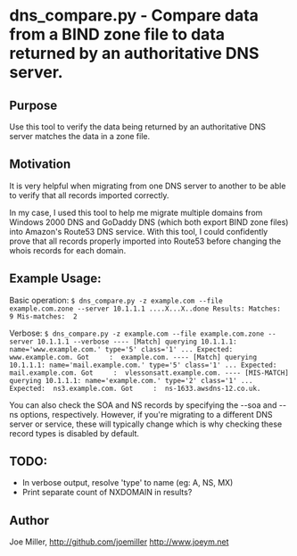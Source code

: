 dns_compare.py - Compare data from a BIND zone file to data returned by an authoritative DNS server.
=====================================================================================================

Purpose
-------
Use this tool to verify the data being returned by an authoritative DNS server matches
the data in a zone file.

Motivation
----------
It is very helpful when migrating from one DNS server to another to be able to
verify that all records imported correctly.

In my case, I used this tool to help me migrate multiple domains from
Windows 2000 DNS and GoDaddy DNS (which both export BIND zone files) into Amazon's
Route53 DNS service.  With this tool, I could confidently prove that all records
properly imported into Route53 before changing the whois records for each domain.

Example Usage:
--------------
Basic operation:
	``
    $ dns_compare.py -z example.com --file example.com.zone --server 10.1.1.1
    ....X...X..done
    Results:
    Matches:      9
    Mis-matches:  2
	``

Verbose:
	``
    $ dns_compare.py -z example.com --file example.com.zone --server 10.1.1.1 --verbose
	----
	[Match] querying 10.1.1.1: name='www.example.com.' type='5' class='1' ...
	Expected:  www.example.com.
	Got     :  example.com.
	----
	[Match] querying 10.1.1.1: name='mail.example.com.' type='5' class='1' ...
	Expected:  mail.example.com.
	Got     :  vlessonsatt.example.com.
	----
	[MIS-MATCH] querying 10.1.1.1: name='example.com.' type='2' class='1' ...
	Expected:  ns3.example.com.
	Got     :  ns-1633.awsdns-12.co.uk.
	``

You can also check the SOA and NS records by specifying the --soa and --ns options,
respectively.  However, if you're migrating to a different DNS server or service,
these will typically change which is why checking these record types is
disabled by default.

TODO:
-----
- In verbose output, resolve 'type' to name (eg: A, NS, MX)
- Print separate count of NXDOMAIN in results?

Author
------
Joe Miller, 
http://github.com/joemiller
http://www.joeym.net